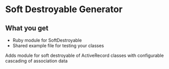# Soft Destroyable Generator

## What you get

* Ruby module for SoftDestroyable
* Shared example file for testing your classes

Adds module for soft destroyable of ActiveRecord classes with configurable cascading of association data

